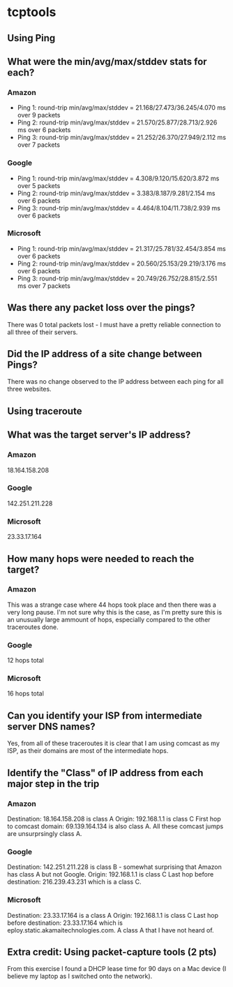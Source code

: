 # tcptools

## Using Ping
## What were the min/avg/max/stddev stats for each?
### Amazon
* Ping 1: round-trip min/avg/max/stddev = 21.168/27.473/36.245/4.070 ms over 9 packets
* Ping 2: round-trip min/avg/max/stddev = 21.570/25.877/28.713/2.926 ms over 6 packets
* Ping 3: round-trip min/avg/max/stddev = 21.252/26.370/27.949/2.112 ms over 7 packets

### Google 
* Ping 1: round-trip min/avg/max/stddev = 4.308/9.120/15.620/3.872 ms over 5 packets
* Ping 2: round-trip min/avg/max/stddev = 3.383/8.187/9.281/2.154 ms over 6 packets 
* Ping 3: round-trip min/avg/max/stddev = 4.464/8.104/11.738/2.939 ms over 6 packets

### Microsoft
* Ping 1: round-trip min/avg/max/stddev = 21.317/25.781/32.454/3.854 ms over 6 packets
* Ping 2: round-trip min/avg/max/stddev = 20.560/25.153/29.219/3.176 ms over 6 packets
* Ping 3: round-trip min/avg/max/stddev = 20.749/26.752/28.815/2.551 ms over 7 packets

## Was there any packet loss over the pings?
There was 0 total packets lost - I must have a pretty reliable connection to all three of their servers.

## Did the IP address of a site change between Pings?
There was no change observed to the IP address between each ping for all three websites.

## Using traceroute
## What was the target server's IP address?
### Amazon
18.164.158.208

### Google 
142.251.211.228
### Microsoft 
23.33.17.164
## How many hops were needed to reach the target?
### Amazon
This was a strange case where 44 hops took place and then there was a very long pause. I'm not sure why this is the case, as I'm pretty sure this is an unusually large ammount of hops, especially compared to the other traceroutes done.
### Google
12 hops total
### Microsoft 
16 hops total
## Can you identify your ISP from intermediate server DNS names?
Yes, from all of these traceroutes it is clear that I am using comcast as my ISP, as their domains are most of the intermediate hops.
## Identify the "Class" of IP address from each major step in the trip 
### Amazon
Destination: 18.164.158.208 is class A
Origin: 192.168.1.1 is class C
First hop to comcast domain: 69.139.164.134 is also class A. All these comcast jumps are unsurprsingly class A.
### Google
Destination: 142.251.211.228 is class B - somewhat surprising that Amazon has class A but not Google.
Origin: 192.168.1.1 is class C
Last hop before destination: 216.239.43.231 which is a class C.
### Microsoft 
Destination: 23.33.17.164 is a class A
Origin: 192.168.1.1 is class C
Last hop before destination: 23.33.17.164 which is eploy.static.akamaitechnologies.com. A class A that I have not heard of.

## Extra credit: Using packet-capture tools (2 pts)
From this exercise I found a DHCP lease time for 90 days on a Mac device (I believe my laptop as I switched onto the network).
